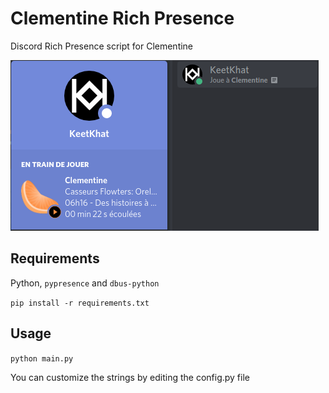 # Clementine Rich Presence

Discord Rich Presence script for Clementine

![Playing a song](clementine-rich-presence1.png)

## Requirements

Python, `pypresence` and `dbus-python`

`pip install -r requirements.txt`

## Usage

`python main.py`

You can customize the strings by editing the config.py file
